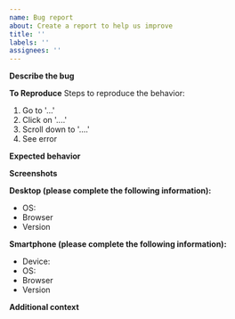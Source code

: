 ```yaml
---
name: Bug report
about: Create a report to help us improve
title: ''
labels: ''
assignees: ''
---
```


**Describe the bug**

<!-- A clear and concise description of what the bug is. -->

**To Reproduce**
Steps to reproduce the behavior:

1. Go to '...'
2. Click on '....'
3. Scroll down to '....'
4. See error

**Expected behavior**

<!-- A clear and concise description of what you expected to happen. -->

**Screenshots**

<!-- If applicable, add screenshots to help explain your problem. -->

**Desktop (please complete the following information):**

- OS: <!-- [e.g. iOS] -->
- Browser <!-- [e.g. chrome, safari] -->
- Version <!-- [e.g. 22] -->

**Smartphone (please complete the following information):**

- Device: <!-- [e.g. iPhone6] -->
- OS: <!-- [e.g. iOS8.1] -->
- Browser <!-- [e.g. stock browser, safari] -->
- Version <!-- [e.g. 22] -->

**Additional context**

<!-- Add any other context about the problem here. -->
